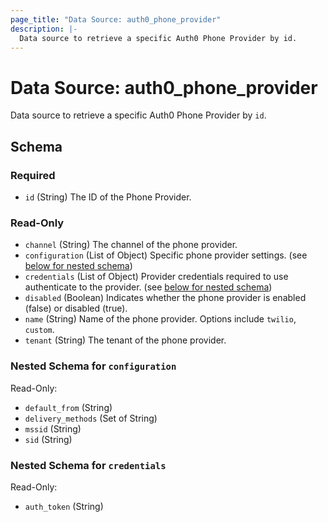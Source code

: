 ```yaml
---
page_title: "Data Source: auth0_phone_provider"
description: |-
  Data source to retrieve a specific Auth0 Phone Provider by id.
---
```


# Data Source: auth0_phone_provider

Data source to retrieve a specific Auth0 Phone Provider by `id`.



<!-- schema generated by tfplugindocs -->
## Schema

### Required

- `id` (String) The ID of the Phone Provider.

### Read-Only

- `channel` (String) The channel of the phone provider.
- `configuration` (List of Object) Specific phone provider settings. (see [below for nested schema](#nestedatt--configuration))
- `credentials` (List of Object) Provider credentials required to use authenticate to the provider. (see [below for nested schema](#nestedatt--credentials))
- `disabled` (Boolean) Indicates whether the phone provider is enabled (false) or disabled (true).
- `name` (String) Name of the phone provider. Options include `twilio`, `custom`.
- `tenant` (String) The tenant of the phone provider.

<a id="nestedatt--configuration"></a>
### Nested Schema for `configuration`

Read-Only:

- `default_from` (String)
- `delivery_methods` (Set of String)
- `mssid` (String)
- `sid` (String)


<a id="nestedatt--credentials"></a>
### Nested Schema for `credentials`

Read-Only:

- `auth_token` (String)


